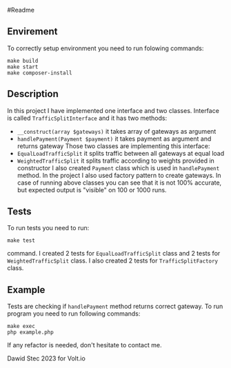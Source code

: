 #Readme
## Envirement
To correctly setup environment you need to run folowing commands:
```
make build
make start
make composer-install
```
## Description

In this project I have implemented one interface and two classes.
Interface is called `TrafficSplitInterface` and it has two methods:
- `__construct(array $gateways)` it takes array of gateways as argument
- `handlePayment(Payment $payment)` it takes payment as argument and returns gateway
Those two classes are implementing this interface:
- `EqualLoadTrafficSplit` it splits traffic between all gateways at equal load
- `WeightedTrafficSplit` it splits traffic according to weights provided in constructor
I also created `Payment` class which is used in `handlePayment` method.
In the project I also used factory pattern to create gateways.
In case of running above classes you can see that it is not 100% accurate, but expected output is "visible" on 100 or 1000 runs.

## Tests
To run tests you need to run: 
```
make test
``` 
command.
I created 2 tests for `EqualLoadTrafficSplit` class and 2 tests for `WeightedTrafficSplit` class.
I also created 2 tests for `TrafficSplitFactory` class.

## Example
Tests are checking if `handlePayment` method returns correct gateway.
To run program you need to run following commands: 
```
make exec
php example.php
```

If any refactor is needed, don't hesitate to contact me.



Dawid Stec 2023 for Volt.io
